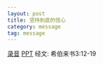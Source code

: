 ```yaml
---
layout: post
title: 坚持到底的信心
category: message
tag: message
---
```


[录音]() [PPT](https://drive.google.com/file/d/1yEn9r4a6UStZ9JIzUFPekixLEmKr1iff/view?usp=sharing) 经文: 希伯来书3:12-19
